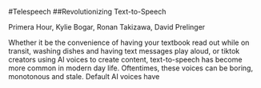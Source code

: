 #Telespeech
##Revolutionizing Text-to-Speech 

Primera Hour, Kylie Bogar, Ronan Takizawa, David Prelinger


Whether it be the convenience of having your textbook read out while on transit, washing dishes and having text messages play aloud, or tiktok creators using AI voices to create content, text-to-speech has become more common in modern day life. Oftentimes, these voices can be boring, monotonous and stale. Default AI voices have 

